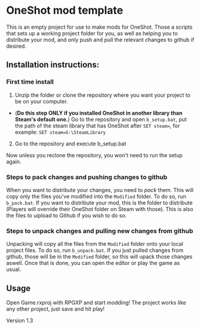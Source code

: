 # OneShot mod template

This is an empty project for use to make mods for OneShot. Those a scripts that sets up a working project folder for you, as well as helping you to distribute your mod, and only push and pull the relevant changes to github if desired.

## Installation instructions:

### First time install

1. Unzip the folder or clone the repository where you want your project to be on your computer.
  * (**Do this step ONLY if you installed OneShot in another library than Steam's default one.**) Go to the repository and open `b_setup.bat`, put the path of the steam library that has OneShot after `SET steam=`, for example: `SET steam=G:\SteamLibrary`
2. Go to the repository and execute b_setup.bat

Now unless you reclone the repository, you won't need to run the setup again.

### Steps to pack changes and pushing changes to github

When you want to distribute your changes, you need to _pack_ them. This will copy only the files you've modified into the `Modified` folder.
To do so, run `b_pack.bat`. If you want to distribute your mod, this is the folder to distribute (Players will override their OneShot folder on Steam with those). This is also the files to uipload to Github if you wish to do so.

### Steps to unpack changes and pulling new changes from github

Unpacking will copy all the files from the `Modified` folder onto your local project files.
To do so, run `b_unpack.bat`. If you just pulled changes from github, those will be in the `Modified` folder, so this will upack those changes aswell.
Once that is done, you can open the editor or play the game as usual.

## Usage

Open Game.rxproj with RPGXP and start modding! The project works like any other project, just save and hit play!

Version 1.3


